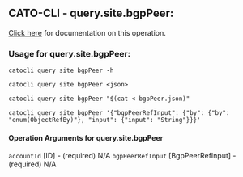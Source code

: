 
## CATO-CLI - query.site.bgpPeer:
[Click here](https://api.catonetworks.com/documentation/#query-bgpPeer) for documentation on this operation.

### Usage for query.site.bgpPeer:

`catocli query site bgpPeer -h`

`catocli query site bgpPeer <json>`

`catocli query site bgpPeer "$(cat < bgpPeer.json)"`

`catocli query site bgpPeer '{"bgpPeerRefInput": {"by": {"by": "enum(ObjectRefBy)"}, "input": {"input": "String"}}}'`

#### Operation Arguments for query.site.bgpPeer ####
`accountId` [ID] - (required) N/A 
`bgpPeerRefInput` [BgpPeerRefInput] - (required) N/A 
